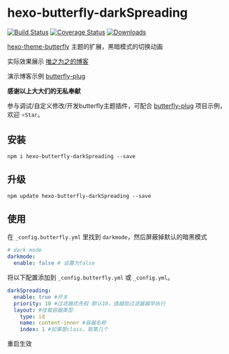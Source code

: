 # hexo-butterfly-darkSpreading
<p>
  <a href="https://www.npmjs.com/package/hexo-butterfly-recommend?activeTab=versions"><img src="https://img.shields.io/npm/v/hexo-butterfly-darkSpreading?color=409eff" alt="Build Status"></a>
  <a href="https://www.npmjs.com/package/hexo-butterfly-recommend"><img src="https://img.shields.io/npm/dm/hexo-butterfly-darkSpreading" alt="Coverage Status"></a>
  <a href="https://mit-license.org/"><img src="https://img.shields.io/github/license/weizwz/hexo-butterfly-darkSpreading" alt="Downloads"></a>
</p>

[hexo-theme-butterfly](https://github.com/jerryc127/hexo-theme-butterfly) 主题的扩展，黑暗模式的切换动画

实际效果展示 [唯之为之的博客](https://weizwz.com) 

演示博客示例 [butterfly-plug](https://github.com/weizwz/butterfly-plug) 

**感谢以上大大们的无私奉献**

参与调试/自定义修改/开发butterfly主题插件，可配合 [butterfly-plug](https://github.com/weizwz/butterfly-plug) 项目示例，欢迎 `⭐Star`。

## 安装
```shell
npm i hexo-butterfly-darkSpreading --save
```

## 升级
```shell
npm update hexo-butterfly-darkSpreading --save
```

## 使用
在 `_config.butterfly.yml` 里找到 `darkmode`，然后屏蔽掉默认的暗黑模式
```yml
# dark mode
darkmode:
  enable: false # 设置为false
```

将以下配置添加到 `_config.butterfly.yml` 或 `_config.yml`。
```yml
darkSpreading:
  enable: true #开关
  priority: 10 #过滤器优先权 默认10，值越低过滤器越早执行
  layout: #挂载容器类型
    type: id
    name: content-inner #容器名称
    index: 1 #如果是class，取第几个
```
重启生效